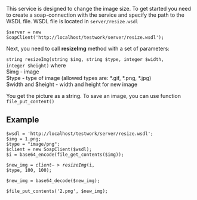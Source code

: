 This service is designed to change the image size.
To get started you need to create a soap-connection with the service and specify the path to the WSDL file. WSDL file is located in <code>server/resize.wsdl</code>

<code>$server = new SoapClient('http://localhost/testwork/server/resize.wsdl');</code>

Next, you need to call <b>resizeImg</b> method with a set of parameters:

<code>string resizeImg(string $img, string $type, integer $width, integer $height)</code>
where<br>
$img - image<br>
$type - type of image (allowed types are: *.gif, *.png, *.jpg)<br>
$width and $height - width and height for new image<br>


You get the picture as a string. To save an image, you can use function <code>file_put_content()</code>

<h2>Example</h2>
<code>$wsdl = 'http://localhost/testwork/server/resize.wsdl';</code><br>
<code>$img = 1.png;</code><br>
<code>$type = "image/png";</code><br>
  <code>$client = new SoapClient($wsdl);</code><br>
 <code>$i = base64_encode(file_get_contents($img));</code><br>
  
  <code>$new_img = $client->resizeImg($i, $type, 100, 100);</code>
  <p><code>$new_img = base64_decode($new_img);</code></p>
  
  <code>$file_put_contents('2.png', $new_img);</code>


